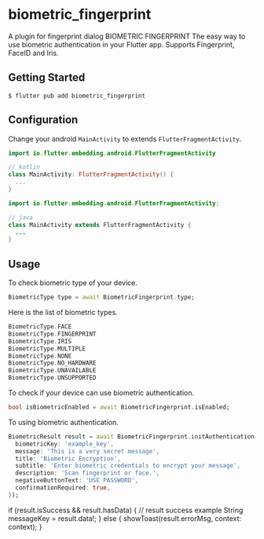 # biometric_fingerprint

A plugin for fingerprint dialog
BIOMETRIC FINGERPRINT
The easy way to use biometric authentication in your Flutter app.
Supports Fingerprint, FaceID and Iris.

## Getting Started

```
$ flutter pub add biometric_fingerprint
```

## Configuration

Change your android `MainActivity` to extends `FlutterFragmentActivity`.

```kotlin
import io.flutter.embedding.android.FlutterFragmentActivity

// kotlin
class MainActivity: FlutterFragmentActivity() {
  ...
}
```



```java
import io.flutter.embedding.android.FlutterFragmentActivity;

// java
class MainActivity extends FlutterFragmentActivity {
  ...
}
```

## Usage

To check biometric type of your device.

```dart
BiometricType type = await BiometricFingerprint.type;
```

Here is the list of biometric types.

```dart
BiometricType.FACE
BiometricType.FINGERPRINT
BiometricType.IRIS
BiometricType.MULTIPLE
BiometricType.NONE
BiometricType.NO_HARDWARE
BiometricType.UNAVAILABLE
BiometricType.UNSUPPORTED
```

To check if your device can use biometric authentication.

```dart
bool isBiometricEnabled = await BiometricFingerprint.isEnabled;
```

To using biometric authentication.


```dart
BiometricResult result = await BiometricFingerprint.initAuthentication({
  biometricKey: 'example_key',
  message: 'This is a very secret message',
  title: 'Biometric Encryption',
  subtitle: 'Enter biometric credentials to encrypt your message',
  description: 'Scan fingerprint or face.',
  negativeButtonText: 'USE PASSWORD',
  confirmationRequired: true,
});
```

if (result.isSuccess && result.hasData) {
  // result success example
  String messageKey = result.data!;
} else {
  showToast(result.errorMsg, context: context);
}
```



